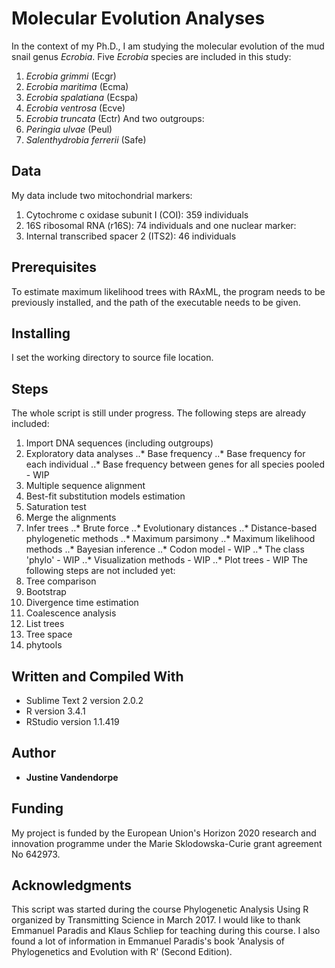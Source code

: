 # Molecular Evolution Analyses

In the context of my Ph.D., I am studying the molecular evolution of the mud snail genus *Ecrobia*. Five *Ecrobia* species are included in this study: 
1. *Ecrobia grimmi* (Ecgr)
2. *Ecrobia maritima* (Ecma)
3. *Ecrobia spalatiana* (Ecspa)
4. *Ecrobia ventrosa* (Ecve)
5. *Ecrobia truncata* (Ectr)
And two outgroups:
1. *Peringia ulvae* (Peul)
2. *Salenthydrobia ferrerii* (Safe)


## Data

My data include two mitochondrial markers:
1. Cytochrome c oxidase subunit I (COI): 359 individuals
2. 16S ribosomal RNA (r16S): 74 individuals
and one nuclear marker:
3. Internal transcribed spacer 2 (ITS2): 46 individuals

## Prerequisites

To estimate maximum likelihood trees with RAxML, the program needs to be previously installed, and the path of the executable needs to be given.

## Installing

I set the working directory to source file location.

## Steps

The whole script is still under progress. The following steps are already included:
1. Import DNA sequences (including outgroups)
2. Exploratory data analyses
..* Base frequency
..* Base frequency for each individual
..* Base frequency between genes for all species pooled - WIP
3. Multiple sequence alignment
4. Best-fit substitution models estimation
5. Saturation test
6. Merge the alignments
7. Infer trees
..* Brute force
..* Evolutionary distances
..* Distance-based phylogenetic methods
..* Maximum parsimony
..* Maximum likelihood methods
..* Bayesian inference
..* Codon model - WIP
..* The class 'phylo' - WIP
..* Visualization methods - WIP
..* Plot trees - WIP
The following steps are not included yet:
8. Tree comparison
9. Bootstrap
10. Divergence time estimation
11. Coalescence analysis
12. List trees
13. Tree space
14. phytools

## Written and Compiled With

* Sublime Text 2 version 2.0.2
* R version 3.4.1
* RStudio version 1.1.419

## Author

* **Justine Vandendorpe**

## Funding

My project is funded by the European Union's Horizon 2020 research and innovation programme under the Marie Sklodowska-Curie grant agreement No 642973.

## Acknowledgments

This script was started during the course Phylogenetic Analysis Using R organized by Transmitting Science in March 2017. I would like to thank Emmanuel Paradis and Klaus Schliep for teaching during this course. I also found a lot of information in Emmanuel Paradis's book 'Analysis of Phylogenetics and Evolution with R' (Second Edition). 